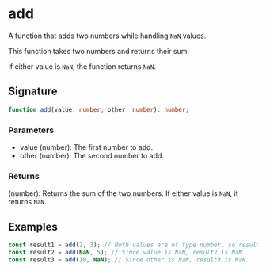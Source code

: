 # add

A function that adds two numbers while handling `NaN` values.

This function takes two numbers and returns their sum.

If either value is `NaN`, the function returns `NaN`.

## Signature

```typescript
function add(value: number, other: number): number;
```

### Parameters

- value (number): The first number to add.
- other (number): The second number to add.

### Returns

(number): Returns the sum of the two numbers. If either value is `NaN`, it returns `NaN`.

## Examples

```typescript
const result1 = add(2, 3); // Both values are of type number, so result1 is 5.
const result2 = add(NaN, 5); // Since value is NaN, result2 is NaN.
const result3 = add(10, NaN); // Since other is NaN, result3 is NaN.
```

